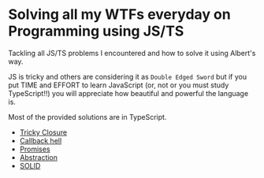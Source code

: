 # Solving all my WTFs everyday on Programming using JS/TS

Tackling all JS/TS problems I encountered and how to solve it using Albert's way.  

JS is tricky and others are considering it as `Double Edged Sword` but if you put TIME and EFFORT to learn JavaScript (or, not or you must study TypeScript!!) you will appreciate how beautiful and powerful the language is.

Most of the provided solutions are in TypeScript.

* [Tricky Closure](src/closure)
* [Callback hell](src/callback-hell)
* [Promises](src/promises)
* [Abstraction](src/abstraction)
* [SOLID](src/solid)
